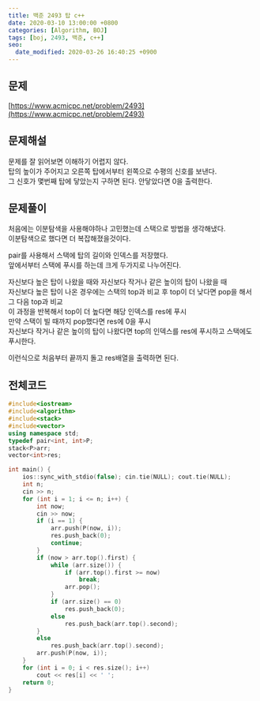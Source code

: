 ```yaml
---
title: 백준 2493 탑 c++
date: 2020-03-10 13:00:00 +0800
categories: [Algorithm, BOJ]
tags: [boj, 2493, 백준, c++]
seo:
  date_modified: 2020-03-26 16:40:25 +0900
---
```


## 문제
[https://www.acmicpc.net/problem/2493](https://www.acmicpc.net/problem/2493)  


## 문제해설
문제를 잘 읽어보면 이해하기 어렵지 않다.  
탑의 높이가 주어지고 오른쪽 탑에서부터 왼쪽으로 수평의 신호를 보낸다.  
그 신호가 몇번째 탑에 닿았는지 구하면 된다.  안닿았다면 0을 출력한다.  

## 문제풀이
처음에는 이분탐색을 사용해야하나 고민했는데 스택으로 방법을 생각해냈다.  
이분탐색으로 했다면 더 복잡해졌을것이다.  

pair를 사용해서 스택에 탑의 길이와 인덱스를 저장했다.  
앞에서부터 스택에 푸시를 하는데 크게 두가지로 나누어진다.  

자신보다 높은 탑이 나왔을 때와 자신보다 작거나 같은 높이의 탑이 나왔을 때  
자신보다 높은 탑이 나온 경우에는 스택의 top과 비교 후 top이 더 낮다면 pop을 해서 그 다음 top과 비교  
이 과정을 반복해서 top이 더 높다면 해당 인덱스를 res에 푸시  
만약 스택이 빌 때까지 pop했다면 res에 0을 푸시  
자신보다 작거나 같은 높이의 탑이 나왔다면 top의 인덱스를 res에 푸시하고 스택에도 푸시한다.

이런식으로 처음부터 끝까지 돌고 res배열을 출력하면 된다.  

## 전체코드
```c++
#include<iostream>
#include<algorithm>
#include<stack>
#include<vector>
using namespace std;
typedef pair<int, int>P;
stack<P>arr;
vector<int>res;

int main() {
    ios::sync_with_stdio(false); cin.tie(NULL); cout.tie(NULL);
    int n;
    cin >> n;
    for (int i = 1; i <= n; i++) {
        int now;
        cin >> now;
        if (i == 1) {
            arr.push(P(now, i));
            res.push_back(0);
            continue;
        }
        if (now > arr.top().first) {
            while (arr.size()) {
                if (arr.top().first >= now)
                    break;
                arr.pop();
            }
            if (arr.size() == 0)
                res.push_back(0);
            else
                res.push_back(arr.top().second);
        }
        else 
            res.push_back(arr.top().second);
        arr.push(P(now, i));
    }
    for (int i = 0; i < res.size(); i++) 
        cout << res[i] << ' ';
    return 0;
}
```